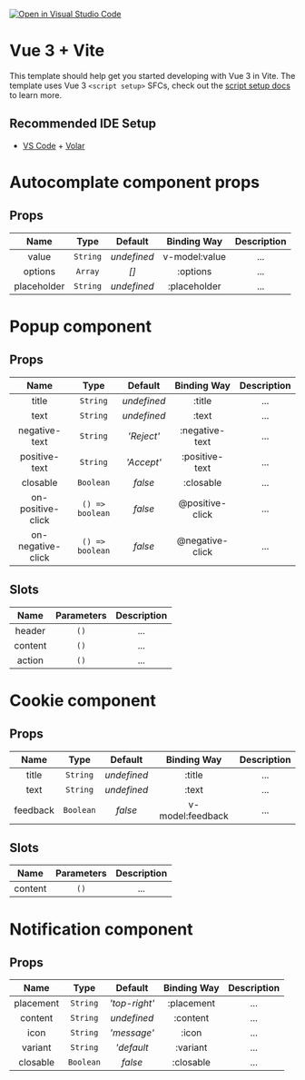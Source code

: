 [![Open in Visual Studio Code](https://classroom.github.com/assets/open-in-vscode-c66648af7eb3fe8bc4f294546bfd86ef473780cde1dea487d3c4ff354943c9ae.svg)](https://classroom.github.com/online_ide?assignment_repo_id=8837416&assignment_repo_type=AssignmentRepo)

# Vue 3 + Vite

This template should help get you started developing with Vue 3 in Vite. The template uses Vue 3 `<script setup>` SFCs, check out the [script setup docs](https://v3.vuejs.org/api/sfc-script-setup.html#sfc-script-setup) to learn more.

## Recommended IDE Setup

- [VS Code](https://code.visualstudio.com/) + [Volar](https://marketplace.visualstudio.com/items?itemName=Vue.volar)

# Autocomplate component props

## Props

|    Name     |   Type   |   Default   |  Binding Way  | Description |
| :---------: | :------: | :---------: | :-----------: | :---------: |
|    value    | `String` | _undefined_ | v-model:value |     ...     |
|   options   | `Array`  |    _[]_     |   :options    |     ...     |
| placeholder | `String` | _undefined_ | :placeholder  |     ...     |

# Popup component

## Props

|       Name        |      Type       |   Default   |   Binding Way   | Description |
| :---------------: | :-------------: | :---------: | :-------------: | :---------: |
|       title       |    `String`     | _undefined_ |     :title      |     ...     |
|       text        |    `String`     | _undefined_ |      :text      |     ...     |
|   negative-text   |    `String`     | _'Reject'_  | :negative-text  |     ...     |
|   positive-text   |    `String`     | _'Accept'_  | :positive-text  |     ...     |
|     closable      |    `Boolean`    |   _false_   |    :closable    |     ...     |
| on-positive-click | `() => boolean` |   _false_   | @positive-click |     ...     |
| on-negative-click | `() => boolean` |   _false_   | @negative-click |     ...     |

## Slots

|  Name   | Parameters | Description |
| :-----: | :--------: | :---------: |
| header  |    `()`    |     ...     |
| content |    `()`    |     ...     |
| action  |    `()`    |     ...     |

# Cookie component

## Props

|   Name   |   Type    |   Default   |   Binding Way    | Description |
| :------: | :-------: | :---------: | :--------------: | :---------: |
|  title   | `String`  | _undefined_ |      :title      |     ...     |
|   text   | `String`  | _undefined_ |      :text       |     ...     |
| feedback | `Boolean` |   _false_   | v-model:feedback |     ...     |

## Slots

|  Name   | Parameters | Description |
| :-----: | :--------: | :---------: |
| content |    `()`    |     ...     |

# Notification component

## Props

|   Name    |   Type    |    Default    | Binding Way | Description |
| :-------: | :-------: | :-----------: | :---------: | :---------: |
| placement | `String`  | _'top-right'_ | :placement  |     ...     |
|  content  | `String`  |  _undefined_  |  :content   |     ...     |
|   icon    | `String`  |  _'message'_  |    :icon    |     ...     |
|  variant  | `String`  |  _'default_   |  :variant   |     ...     |
| closable  | `Boolean` |    _false_    |  :closable  |     ...     |
